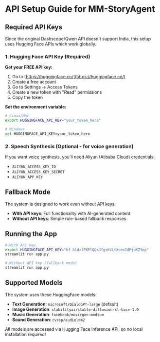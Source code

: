# API Setup Guide for MM-StoryAgent

## Required API Keys

Since the original Dashscope/Qwen API doesn't support India, this setup uses Hugging Face APIs which work globally.

### 1. Hugging Face API Key (Required)

**Get your FREE API key:**
1. Go to [https://huggingface.co/](https://huggingface.co/)
2. Create a free account
3. Go to Settings → Access Tokens
4. Create a new token with "Read" permissions
5. Copy the token

**Set the environment variable:**
```bash
# Linux/Mac
export HUGGINGFACE_API_KEY="your_token_here"

# Windows
set HUGGINGFACE_API_KEY=your_token_here
```

### 2. Speech Synthesis (Optional - for voice generation)

If you want voice synthesis, you'll need Aliyun (Alibaba Cloud) credentials:
- `ALIYUN_ACCESS_KEY_ID`
- `ALIYUN_ACCESS_KEY_SECRET`
- `ALIYUN_APP_KEY`

## Fallback Mode

The system is designed to work even without API keys:
- **With API keys**: Full functionality with AI-generated content
- **Without API keys**: Simple rule-based fallback responses

## Running the App

```bash
# With API key
export HUGGINGFACE_API_KEY="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"
streamlit run app.py

# Without API key (fallback mode)
streamlit run app.py
```

## Supported Models

The system uses these HuggingFace models:
- **Text Generation**: `microsoft/DialoGPT-large` (default)
- **Image Generation**: `stabilityai/stable-diffusion-xl-base-1.0`
- **Music Generation**: `facebook/musicgen-medium`
- **Sound Generation**: `cvssp/audioldm2`

All models are accessed via Hugging Face Inference API, so no local installation required!